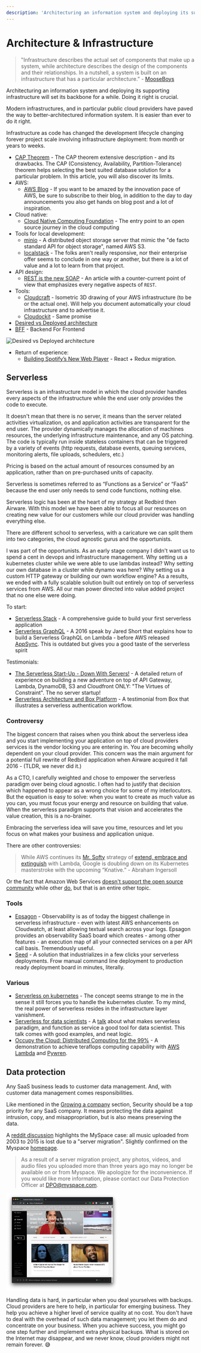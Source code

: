 ```yaml
---
description: 'Architecturing an information system and deploying its supporting infrastructure will set its backbone for a while. Doing it right is crucial.'
---
```


# Architecture & Infrastructure

> ‟Infrastructure describes the actual set of components that make up a system, while architecture describes the design of the components and their relationships. In a nutshell, a system is built on an infrastructure that has a particular architecture.” - [MooseBoys](https://stackoverflow.com/users/2726892/mooseboys)

Architecturing an information system and deploying its supporting infrastructure will set its backbone for a while. Doing it right is crucial.

Modern infrastructures, and in particular public cloud providers have paved the way to better-architectured information system. It is easier than ever to do it right.

Infrastructure as code has changed the development lifecycle changing forever project scale involving infrastructure deployment: from month or years to weeks.

* [CAP Theorem](https://www.itechart.com/blog/all-you-didnt-know-about-cap-theorem) - The CAP theorem extensive description - and its drawbacks. The CAP (Consistency, Availability, Partition-Tolerance) theorem helps selecting the best suited database solution for a particular problem. In this article, you will also discover its limits.
* AWS:
  * [AWS Blog](https://aws.amazon.com/blogs/aws/) - If you want to be amazed by the innovation pace of AWS, be sure to subscribe to their blog, in addition to the day to day announcements you also get hands on blog post and a lot of inspiration.
* Cloud native:
  * [Cloud Native Computing Foundation](https://www.cncf.io/) - The entry point to an open source journey in the cloud computing
* Tools for local development:
  * [minio](https://min.io/product) - A distributed object storage server that mimic the "de facto standard API for object storage", named AWS S3.
  * [localstack](https://github.com/localstack/localstack) - The folks aren't really responsive, nor their enterprise offer seems to conclude in one way or another, but there is a lot of value and a lot to learn from that project.
* API design:
  * [REST is the new SOAP](https://medium.freecodecamp.org/rest-is-the-new-soap-97ff6c09896d) - An article with a counter-current point of view that emphasizes every negative aspects of `REST`.
* Tools:
  * [Cloudcraft](https://cloudcraft.co/) - Isometric 3D drawing of your AWS infrastructure (to be or the actual one). Will help you document automatically your cloud infrastructure and to advertise it.
  * [Cloudockit](https://www.cloudockit.com/) - Same promise
* [Desired vs Deployed architecture](https://web.archive.org/web/20190327172748/https://twitter.com/changelog/status/839952960520138752)
* [BFF](https://blog.octo.com/les-indispensables-dun-projet-frontend-un-backend-for-frontend-une-api-sur-mesure/) - Backend For Frontend

<img src="https://pbs.twimg.com/media/C6gcqNJU8AAjOaK.jpg" alt="Desired vs Deployed architecture"/>

* Return of experience:
  * [Building Spotify’s New Web Player](https://labs.spotify.com/2019/03/25/building-spotifys-new-web-player/) - React + Redux migration.

## Serverless

Serverless is an infrastructure model in which the cloud provider handles every aspects of the infrastructure while the end user only provides the code to execute.

It doesn't mean that there is no server, it means than the server related activities virtualization, os and application activities are transparent for the end user. The provider dynamically manages the allocation of machines resources, the underlying infrastructure maintenance, and any OS patching. The code is typically run inside stateless containers that can be triggered by a variety of events (http requests, database events, queuing services, monitoring alerts, file uploads, schedulers, etc.)

Pricing is based on the actual amount of resources consumed by an application, rather than on pre-purchased units of capacity.

Serverless is sometimes referred to as “Functions as a Service” or “FaaS” because the end user only needs to send code functions, nothing else.

Serverless logic has been at the heart of my strategy at Redbird then Airware. With this model we have been able to focus all our resources on creating new value for our customers while our cloud provider was handling everything else.

There are different school to serverless, with a caricature we can split them into two categories, the cloud agnostic gurus and the opportunists.

I was part of the opportunists. As an early stage company I didn't want us to spend a cent in devops and infrastructure management. Why setting us a kubernetes cluster while we were able to use lambdas instead? Why setting our own database in a cluster while dynamo was here? Why setting us a custom HTTP gateway or building our own workflow engine? As a results, we ended with a fully scalable solution built out entirely on top of serverless services from AWS. All our man power directed into value added project that no one else were doing.

To start:

* [Serverless Stack](https://serverless-stack.com/) - A comprehensive guide to build your first serverless application
* [Serverless GraphQL](https://www.youtube.com/watch?reload=9&v=lnOIcKibKzc) - A 2016 speak by Jared Short that explains how to build a Serverless GraphQL on Lambda - before AWS released [AppSync](https://aws.amazon.com/appsync/). This is outdated but gives you a good taste of the serverless spirit

Testimonials:

* [The Serverless Start-Up - Down With Servers!](http://highscalability.com/blog/2015/12/7/the-serverless-start-up-down-with-servers.html) - A detailed return of experience on building a new adventure on top of API Gateway, Lambda, DynamoDB, S3 and Cloudfront ONLY: "The Virtues of Constraint". The no server startup!
* [Serverless Architecture and Box Platform](https://blog.box.com/blog/serverless-architecture-and-box-platform) - A testimonial from Box that illustrates a serverless authentication workflow.

### Controversy

The biggest concern that raises when you think about the serverless idea and you start implementing your application on top of cloud providers services is the vendor locking you are entering in. You are becoming wholly dependent on your cloud provider. This concern was the main argument for a potential full rewrite of Redbird application when Airware acquired it fall 2016 - (TLDR, we never did it.)

As a CTO, I carefully weighted and chose to empower the serverless paradigm over being cloud agnostic. I often had to justify that decision which happened to appear as a wrong choice for some of my interlocutors. But the equation is easy to solve: when you want to create as much value as you can, you must focus your energy and resource on building that value.  When the serverless paradigm supports that vision and accelerates the value creation, this is a no-brainer.

Embracing the serverless idea will save you time, resources and let you focus on what makes your business and application unique.

There are other controversies:

> While AWS continues its [Mr. Softy](https://en.wikipedia.org/wiki/Microsoft) strategy of [extend, embrace and extinguish](https://en.wikipedia.org/wiki/Embrace,_extend,_and_extinguish) with Lambda, Google is doubling down on its Kubernetes masterstroke with the upcoming “Knative.” - Abraham Ingersoll

Or the fact that Amazon Web Services [doesn't support the open source community](https://techcrunch.com/2019/01/09/aws-gives-open-source-the-middle-finger) while other [do](https://techcrunch.com/2019/04/09/google-gives-aws-the-open-source-middle-finger), but that is an entire other topic.

### Tools

* [Epsagon](https://epsagon.com/) - Observability is as of today the biggest challenge in serverless infrastructure - even with latest AWS enhancements on Cloudwatch, at least allowing textual search across your logs. Epsagon provides an observability SaaS board which creates - among other features - an execution map of all your connected services on a per API call basis. Tremendously useful.
* [Seed](https://seed.run/) - A solution that industrializes in a few clicks your serverless deployments. Frow manual command line deployment to production ready deployment board in minutes, literally.

### Various

* [Serverless on kubernetes](https://gravitational.com/blog/serverless-on-kubernetes/) - The concept seems strange to me in the sense it still forces you to handle the kubernetes cluster. To my mind, the real power of serverless resides in the infrastructure layer vanishment.
* [Serverless for data scientists](https://mike.place/talks/serverless/) - A [talk](https://www.youtube.com/watch?v=9PR2-ogB5qM) about what makes serverless paradigm, and function as service a good tool for data scientist. This talk comes with good examples, and neat logic.
* [Occupy the Cloud: Distributed Computing for the 99%](https://arxiv.org/abs/1702.04024) - A demonstration to achieve teraflops computing capability with [AWS Lambda](https://aws.amazon.com/lambda/) and [Pywren](http://pywren.io/).

## Data protection

Any SaaS business leads to customer data management. And, with customer data management comes responsibilities.

Like mentioned in the [Growing a company](./growing-a-company) section, Security should be a top priority for any SaaS company. It means protecting the data against intrusion, copy, and misappropriation, but is also means preserving the data.

A [reddit discussion](https://www.reddit.com/r/technology/comments/b2381s/myspace_lost_all_music_uploaded_from_2003_to_2015/) highlights the MySpace case: all music uploaded from 2003 to 2015 is lost due to a "server migration". Slightly confirmed on the Myspace [homepage](https://myspace.com).

> As a result of a server migration project, any photos, videos, and audio files you uploaded more than three years ago may no longer be available on or from Myspace. We apologize for the inconvenience. If you would like more information, please contact our Data Protection Officer at DPO@myspace.com.

<img src="./resources/myspace-case.png" width="300px" alt="Myspace homepage as of 27th of March 2019"/>

Handling data is hard, in particular when you deal yourselves with backups. Cloud providers are here to help, in particular for emerging business. They help you achieve a higher level of service quality at no cost. You don't have to deal with the overhead of such data management; you let them do and concentrate on your business. When you achieve success, you might go one step further and implement extra physical backups. What is stored on the Internet may disappear, and we never know, cloud providers might not remain forever. 😅
